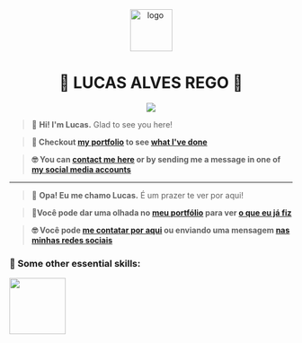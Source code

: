 <div align="center">
  <img height="75px" src="favicon.ico" alt="logo">
  <h1 align="center">🦝 LUCAS ALVES REGO 👋</h1>
</div>

<p align="center">
  <img src="https://skillicons.dev/icons?i=typescript,php,react,nextjs,svelte,deno,nodejs,git,docker,css,html,scss" />
</p>

> 🌟 **Hi! I'm Lucas.** Glad to see you here!

> **🙂 Checkout [my portfolio](https://www.lucasrego.tech/) to see [what I've done](https://www.lucasrego.tech//#projects)**

> **🤓 You can [contact me here](https://www.lucasrego.tech/#contact) or by sending me a message in one of [my social media accounts](https://www.linkedin.com/in/lucasalvesregodev/)**

---

> 🌟 **Opa! Eu me chamo Lucas.** É um prazer te ver por aqui!

> **🙂Você pode dar uma olhada no [meu portfólio](https://www.lucasrego.tech/) para ver [o que eu já fiz](https://www.lucasrego.tech//#projects)**

> **🤓 Você pode [me contatar por aqui](https://www.lucasrego.tech/#contact) ou enviando uma mensagem [nas minhas redes sociais](https://www.linkedin.com/in/lucasalvesregodev/)**


### 🐧 Some other essential skills:

<img src="https://skillicons.dev/icons?i=linux,github,figma" width="100" />